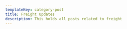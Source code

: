 ```yaml
---
templateKey: category-post
title: Freight Updates
description: This holds all posts related to freight
---
```

